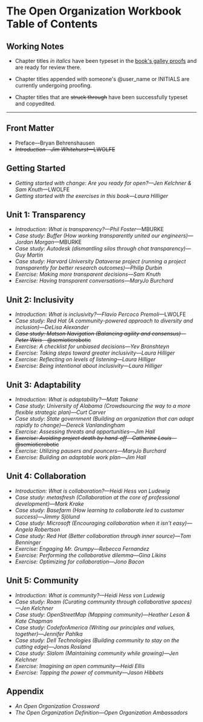 # The Open Organization Workbook Table of Contents

## Working Notes

- Chapter titles _in italics_ have been typeset in the [book's galley proofs](https://github.com/open-organization-ambassadors/open-org-workbook/blob/master/open_org_workbook_galleys.pdf) and are ready for review there.

- Chapter titles appended with someone's @user_name or INITIALS are currently undergoing proofing.

- Chapter titles that are ~~struck through~~ have been successfully typeset and copyedited.

----------

## Front Matter

- Preface—Bryan Behrenshausen
- ~~_Introduction—Jim Whitehurst_—LWOLFE~~

## Getting Started

- _Getting started with change: Are you ready for open?—Jen Kelchner & Sam Knuth_—LWOLFE
- _Getting started with the exercises in this book—Laura Hilliger_

## Unit 1: Transparency

- _Introduction: What is transparency?—Phil Foster_—MBURKE
- _Case study: Buffer (How working transparently united our engineers)—Jordan Morgan_—MBURKE
- _Case study: Autodesk (dismantling silos through chat transparency)—Guy Martin_
- _Case study: Harvard University Dataverse project (running a project transparently for better research outcomes)—Philip Durbin_
- _Exercise: Making more transparent decisions—Sam Knuth_
- _Exercise: Having transparent conversations—MaryJo Burchard_

## Unit 2: Inclusivity

- _Introduction: What is inclusivity?—Flavio Percoco Premoli_—LWOLFE
- _Case study: Red Hat (A community-powered approach to diversity and inclusion)—DeLisa Alexander_
- ~~_Case study: Matson Navigation (Balancing agility and consensus)—Peter Weis_—@semioticrobotic~~
- _Exercise: A checklist for unbiased decisions—Yev Bronshteyn_
- _Exercise: Taking steps toward greater inclusivity—Laura Hilliger_
- _Exercise: Reflecting on levels of listening—Laura Hilliger_
- _Exercise: Being intentional about inclusivity—Laura Hilliger_

## Unit 3: Adaptability

- _Introduction: What is adaptability?—Matt Takane_
- _Case study: University of Alabama (Crowdsourcing the way to a more flexible strategic plan)—Curt Carver_
- _Case study: State government (Building an organization that can adapt rapidly to change)—Dereck Vanlandingham_
- _Exercise: Assessing threats and opportunities—Jim Hall_
- ~~_Exercise: Avoiding project death by hand-off—Catherine Louis_—@semioticrobotic~~
- _Exercise: Utilizing pausers and pouncers—MaryJo Burchard_
- _Exercise: Building an adaptable work plan—Jim Hall_

## Unit 4: Collaboration

- _Introduction: What is collaboration?—Heidi Hess von Ludewig_
- _Case study: metasfresh (Collaboration at the core of professional development)—Mark Krake_
- _Case study: Basefarm (How learning to collaborate led to customer success)—Jimmy Sjölund_
- _Case study: Microsoft (Encouraging collaboration when it isn't easy)—Angela Robertson_
- _Case study: Red Hat (Better collaboration through inner source)—Tom Benninger_
- _Exercise: Engaging Mr. Grumpy—Rebecca Fernandez_
- _Exercise: Performing the collaborative dilemma—Gina Likins_
- _Exercise: Optimizing for collaboration—Jono Bacon_

## Unit 5: Community

- _Introduction: What is community?—Heidi Hess von Ludewig_
- _Case study: Roam (Curating community through collaborative spaces)—Jen Kelchner_
- _Case study: OpenStreetMap (Mapping community)—Heather Leson & Kate Chapman_
- _Case study: CodeforAmerica (Writing our principles and values, together)—Jennifer Pahlka_
- _Case study: Dell Technologies (Building community to stay on the cutting edge)—Jonas Rosland_
- _Case study: Slalom (Maintaining community while growing)—Jen Kelchner_
- _Exercise: Imagining an open community—Heidi Ellis_
- _Exercise: Tapping the power of community—Jason Hibbets_

## Appendix

- _An Open Organization Crossword_
- _The Open Organization Definition—Open Organization Ambassadors_
